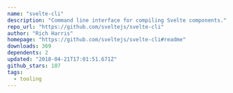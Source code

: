 ```yaml
---
name: "svelte-cli"
description: "Command line interface for compiling Svelte components."
repo_url: "https://github.com/sveltejs/svelte-cli"
author: "Rich Harris"
homepage: "https://github.com/sveltejs/svelte-cli#readme"
downloads: 369
dependents: 2
updated: "2018-04-21T17:01:51.671Z"
github_stars: 107
tags: 
  - tooling
---
```

